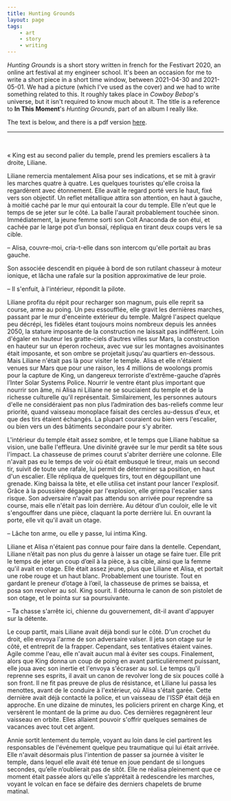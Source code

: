 ```yaml
---
title: Hunting Grounds
layout: page
tags:
    - art
    - story
    - writing
---
```


*Hunting Grounds* is a short story written in french for the Festivart 2020, an online art festival at my engineer school.
It's been an occasion for me to write a short piece in a short time window, between 2021-04-30 and 2021-05-01.
We had a picture (which I've used as the cover) and we had to write something related to this.
It roughly takes place in *Cowboy Bebop*'s universe, but it isn't required to know much about it.
The title is a reference to **In This Moment**'s *Hunting Grounds*, part of an album I really like.

The text is below, and there is a pdf version [here](/assets/documents/hunting-grounds.pdf).

---

<br />

« King est au second palier du temple, prend les premiers escaliers à ta droite, Liliane.

Liliane remercia mentalement Alisa pour ses indications, et se mit à gravir les marches quatre à quatre. Les quelques touristes qu'elle croisa la regardèrent avec étonnement. Elle avait le regard porté vers le haut, fixé vers son objectif. Un reflet métallique attira son attention, en haut à gauche, à moitié caché par le mur qui entourait la cour du temple. Elle n'eut que le temps de se jeter sur le côté. La balle l'aurait probablement touchée sinon. Immédiatement, la jeune femme sorti son Colt Anaconda de son étui, et cachée par le large pot d’un bonsaï, répliqua en tirant deux coups vers le sa cible.

– Alisa, couvre-moi, cria-t-elle dans son intercom qu'elle portait au bras gauche.

Son associée descendit en piquée à bord de son rutilant chasseur à moteur ionique, et lâcha une rafale sur la position approximative de leur proie.

– Il s'enfuit, à l'intérieur, répondit la pilote.

Liliane profita du répit pour recharger son magnum, puis elle reprit sa course, arme au poing. Un peu essoufflée, elle gravit les dernières marches, passant par le mur d'enceinte extérieur du temple. Malgré l'aspect quelque peu décrépi, les fidèles étant toujours moins nombreux depuis les années 2050, la stature imposante de la construction ne laissait pas indifférent. Loin d'égaler en hauteur les gratte-ciels d’autres villes sur Mars, la construction en hauteur sur un éperon rocheux, avec vue sur les montagnes avoisinantes était imposante, et son ombre se projetait jusqu'au quartiers en-dessous. Mais Liliane n'était pas là pour visiter le temple. Alisa et elle n'étaient venues sur Mars que pour une raison, les 4 millions de woolongs promis pour la capture de King, un dangereux terroriste d'extrême-gauche d’après l’Inter Solar Systems Police. Nourrir le ventre étant plus important que nourrir son âme, ni Alisa ni Liliane ne se souciaient du temple et de la richesse culturelle qu’il représentait. Similairement, les personnes autours d'elle ne considéraient pas non plus l’admiration des bas-reliefs comme leur priorité, quand vaisseau monoplace faisait des cercles au-dessus d'eux, et que des tirs étaient échangés. La plupart couraient ou bien vers l'escalier, ou bien vers un des bâtiments secondaire pour s'y abriter.

L'intérieur du temple était assez sombre, et le temps que Liliane habitue sa vision, une balle l'effleura. Une divinité gravée sur le mur perdit sa tête sous l'impact. La chasseuse de primes courut s'abriter derrière une colonne. Elle n'avait pas eu le temps de voir où était embusqué le tireur, mais un second tir, suivit de toute une rafale, lui permit de déterminer sa position, en haut d'un escalier. Elle répliqua de quelques tirs, tout en dégoupillant une grenade. King baissa la tête, et elle utilisa cet instant pour lancer l'explosif. Grâce à la poussière dégagée par l'explosion, elle grimpa l'escalier sans risque. Son adversaire n'avait pas attendu son arrivée pour reprendre sa course, mais elle n'était pas loin derrière. Au détour d’un couloir, elle le vit s'engouffrer dans une pièce, claquant la porte derrière lui. En ouvrant la porte, elle vit qu'il avait un otage.

– Lâche ton arme, ou elle y passe, lui intima King.

Liliane et Alisa n'étaient pas connue pour faire dans la dentelle. Cependant, Liliane n’était pas non plus du genre à laisser un otage se faire tuer. Elle prit le temps de jeter un coup d’œil à la pièce, à sa cible, ainsi que la femme qu'il avait en otage. Elle était assez jeune, plus que Liliane et Alisa, et portait une robe rouge et un haut blanc. Probablement une touriste. Tout en gardant le preneur d’otage à l’œil, la chasseuse de primes se baissa, et posa son revolver au sol. King sourit. Il détourna le canon de son pistolet de son otage, et le pointa sur sa poursuivante.

– Ta chasse s'arrête ici, chienne du gouvernement, dit-il avant d'appuyer sur la détente.

Le coup partit, mais Liliane avait déjà bondi sur le côté. D'un crochet du droit, elle envoya l'arme de son adversaire valser. Il jeta son otage sur le côté, et entreprit de la frapper. Cependant, ses tentatives étaient vaines. Agile comme l'eau, elle n'avait aucun mal à éviter ses coups. Finalement, alors que King donna un coup de poing en avant particulièrement puissant, elle joua avec son inertie et l'envoya s'écraser au sol. Le temps qu'il reprenne ses esprits, il avait un canon de revolver long de six pouces collé à son front. Il ne fit pas preuve de plus de résistance, et Liliane lui passa les menottes, avant de le conduire à l'extérieur, où Alisa s'était garée. Cette dernière avait déjà contacté la police, et un vaisseau de l'ISSP était déjà en approche. En une dizaine de minutes, les policiers prirent en charge King, et versèrent le montant de la prime au duo. Ces dernières regagnèrent leur vaisseau en orbite. Elles allaient pouvoir s'offrir quelques semaines de vacances avec tout cet argent.

Annie sortit lentement du temple, voyant au loin dans le ciel partirent les responsables de l'événement quelque peu traumatique qui lui était arrivée. Elle n'avait désormais plus l'intention de passer sa journée à visiter le temple, dans lequel elle avait été tenue en joue pendant de si longues secondes, qu’elle n’oublierait pas de sitôt. Elle ne réalisa pleinement que ce moment était passée alors qu'elle s’apprêtait à redescendre les marches, voyant le volcan en face se défaire des derniers chapelets de brume matinal. 